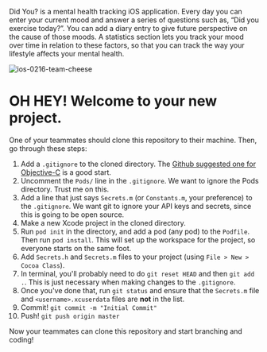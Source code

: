 Did You? is a mental health tracking iOS application. Every day you can enter your current mood and answer a series of questions such as, “Did you exercise today?”.  You can add a diary entry to give future perspective on the cause of those moods.  A statistics section lets you track your mood over time in relation to these factors, so that you can track the way your lifestyle affects your mental health. 

![ios-0216-team-cheese](https://raw.github.com/kayla/ios-0216-team-cheese/master/mainpage.png)






# OH HEY! Welcome to your new project.

One of your teammates should clone this repository to their machine. Then, go through these steps:

1. Add a `.gitignore` to the cloned directory. The [Github suggested one for Objective-C](https://github.com/github/gitignore/blob/master/Objective-C.gitignore) is a good start.
2. Uncomment the `Pods/` line in the `.gitignore`. We want to ignore the Pods directory. Trust me on this.
3. Add a line that just says `Secrets.m` (or `Constants.m`, your preference) to the `.gitignore`. We want git to ignore your API keys and secrets, since this is going to be open source.
4. Make a new Xcode project in the cloned directory.
5. Run `pod init` in the directory, and add a pod (any pod) to the `Podfile`. Then run `pod install`. This will set up the workspace for the project, so everyone starts on the same foot.
6. Add `Secrets.h` and `Secrets.m` files to your project (using `File > New > Cocoa Class`).
7. In terminal, you'll probably need to do `git reset HEAD` and then `git add .`. This is just necessary when making changes to the `.gitignore`.
8. Once you've done that, run `git status` and ensure that the `Secrets.m` file and `<username>.xcuserdata` files are **not** in the list.
9. Commit! `git commit -m "Initial Commit"`
10. Push! `git push origin master`

Now your teammates can clone this repository and start branching and coding!

